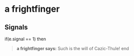 # a frightfinger
## Signals

if(e.signal == 1) then


>**a frightfinger says:** Such is the will of Cazic-Thule!
end
